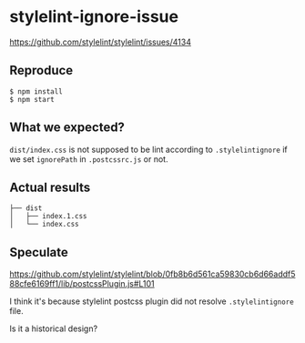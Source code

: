 # stylelint-ignore-issue

https://github.com/stylelint/stylelint/issues/4134

## Reproduce

```shell
$ npm install
$ npm start
```

## What we expected?  

`dist/index.css` is not supposed to be lint according to `.stylelintignore` if we set `ignorePath` in `.postcssrc.js` or not.

## Actual results

```shell
├── dist
│   ├── index.1.css
│   └── index.css
```

## Speculate

https://github.com/stylelint/stylelint/blob/0fb8b6d561ca59830cb6d66addf588cfe6169ff1/lib/postcssPlugin.js#L101

I think it's because stylelint postcss plugin did not resolve `.stylelintignore` file.

Is it a historical design?
